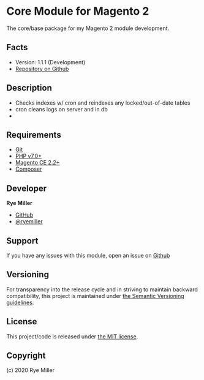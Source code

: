 Core Module for Magento 2
=========================

The core/base package for my Magento 2 module development.


Facts
-----

 * Version: 1.1.1 (Development)
 * [Repository on Github](https://github.com/iods/magento2-core)


Description
-----------

 * Checks indexes w/ cron and reindexes any locked/out-of-date tables
 * cron cleans logs on server and in db
 * 


Requirements
------------

 * [Git](http://git-scm.com)
 * [PHP v7.0+](http://php.net)
 * [Magento CE 2.2+](http://magento.com)
 * [Composer](http://getcomposer.org)


Developer
---------

**Rye Miller**

 * [GitHub](http://github.com/iods/)
 * [@ryemiller](https://twitter.com/ryemiller)


Support
-------

If you have any issues with this module, open an issue on [Github](https://github.com/iods/magento2-core/issues)


Versioning
----------

For transparency into the release cycle and in striving to maintain backward compatibility, this project is
maintained under [the Semantic Versioning guidelines](http://semver.org/).


License
-------

This project/code is released under [the MIT license](https://github.com/iods/magento2-bones/LICENSE).


Copyright
---------

(c) 2020 Rye Miller
